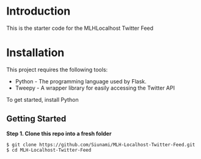 # Introduction

This is the starter code for the MLHLocalhost Twitter Feed

# Installation

This project requires the following tools:

- Python - The programming language used by Flask.
- Tweepy - A wrapper library for easily accessing the Twitter API

To get started, install Python

## Getting Started

**Step 1. Clone this repo into a fresh folder**

```
$ git clone https://github.com/Siunami/MLH-Localhost-Twitter-Feed.git
$ cd MLH-Localhost-Twitter-Feed
```